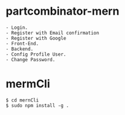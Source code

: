 # partcombinator-mern
```
- Login.
- Register with Email confirmation
- Register with Google
- Front-End.
- Backend.
- Config Profile User.
- Change Password.
```

# mermCli
```
$ cd mernCli
$ sudo npm install -g .
```
